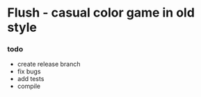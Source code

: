 # Flush - casual color game in old style

### todo
- create release branch
- fix bugs
- add tests
- compile
